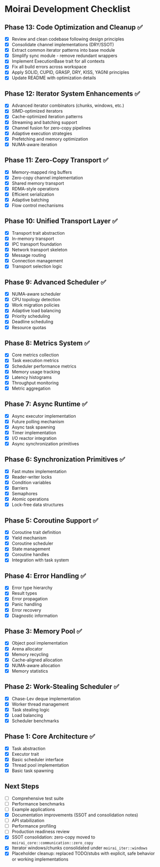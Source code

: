 # Moirai Development Checklist

## Phase 13: Code Optimization and Cleanup ✅
- [x] Review and clean codebase following design principles
- [x] Consolidate channel implementations (DRY/SSOT)
- [x] Extract common iterator patterns into base module
- [x] Simplify sync module - remove redundant wrappers
- [x] Implement ExecutionBase trait for all contexts
- [x] Fix all build errors across workspace
- [x] Apply SOLID, CUPID, GRASP, DRY, KISS, YAGNI principles
- [x] Update README with optimization details

## Phase 12: Iterator System Enhancements ✅
- [x] Advanced iterator combinators (chunks, windows, etc.)
- [x] SIMD-optimized iterators
- [x] Cache-optimized iteration patterns
- [x] Streaming and batching support
- [x] Channel fusion for zero-copy pipelines
- [x] Adaptive execution strategies
- [x] Prefetching and memory optimization
- [x] NUMA-aware iteration

## Phase 11: Zero-Copy Transport ✅
- [x] Memory-mapped ring buffers
- [x] Zero-copy channel implementation
- [x] Shared memory transport
- [x] RDMA-style operations
- [x] Efficient serialization
- [x] Adaptive batching
- [x] Flow control mechanisms

## Phase 10: Unified Transport Layer ✅
- [x] Transport trait abstraction
- [x] In-memory transport
- [x] IPC transport foundation
- [x] Network transport skeleton
- [x] Message routing
- [x] Connection management
- [x] Transport selection logic

## Phase 9: Advanced Scheduler ✅
- [x] NUMA-aware scheduler
- [x] CPU topology detection
- [x] Work migration policies
- [x] Adaptive load balancing
- [x] Priority scheduling
- [x] Deadline scheduling
- [x] Resource quotas

## Phase 8: Metrics System ✅
- [x] Core metrics collection
- [x] Task execution metrics
- [x] Scheduler performance metrics
- [x] Memory usage tracking
- [x] Latency histograms
- [x] Throughput monitoring
- [x] Metric aggregation

## Phase 7: Async Runtime ✅
- [x] Async executor implementation
- [x] Future polling mechanism
- [x] Async task spawning
- [x] Timer implementation
- [x] I/O reactor integration
- [x] Async synchronization primitives

## Phase 6: Synchronization Primitives ✅
- [x] Fast mutex implementation
- [x] Reader-writer locks
- [x] Condition variables
- [x] Barriers
- [x] Semaphores
- [x] Atomic operations
- [x] Lock-free data structures

## Phase 5: Coroutine Support ✅
- [x] Coroutine trait definition
- [x] Yield mechanism
- [x] Coroutine scheduler
- [x] State management
- [x] Coroutine handles
- [x] Integration with task system

## Phase 4: Error Handling ✅
- [x] Error type hierarchy
- [x] Result types
- [x] Error propagation
- [x] Panic handling
- [x] Error recovery
- [x] Diagnostic information

## Phase 3: Memory Pool ✅
- [x] Object pool implementation
- [x] Arena allocator
- [x] Memory recycling
- [x] Cache-aligned allocation
- [x] NUMA-aware allocation
- [x] Memory statistics

## Phase 2: Work-Stealing Scheduler ✅
- [x] Chase-Lev deque implementation
- [x] Worker thread management
- [x] Task stealing logic
- [x] Load balancing
- [x] Scheduler benchmarks

## Phase 1: Core Architecture ✅
- [x] Task abstraction
- [x] Executor trait
- [x] Basic scheduler interface
- [x] Thread pool implementation
- [x] Basic task spawning

## Next Steps
- [ ] Comprehensive test suite
- [ ] Performance benchmarks
- [ ] Example applications
- [x] Documentation improvements (SSOT and consolidation notes)
- [ ] API stabilization
- [ ] Performance profiling
- [ ] Production readiness review
- [x] SSOT consolidation: zero-copy moved to `moirai_core::communication::zero_copy`
- [x] Iterator windows/chunks consolidated under `moirai_iter::windows`
- [x] Placeholder cleanup: replaced TODO/stubs with explicit, safe behavior or working implementations